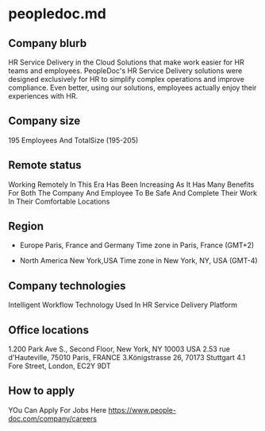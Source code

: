 # peopledoc.md


## Company blurb

HR Service Delivery in the Cloud
Solutions that make work easier for HR teams and employees.
PeopleDoc's HR Service Delivery solutions were designed exclusively for HR to simplify complex operations and improve compliance. Even better, using our solutions, employees actually enjoy their experiences with HR.
## Company size

195 Employees And TotalSize (195-205)

## Remote status
Working Remotely In This Era Has Been Increasing As It Has Many Benefits For Both The Company And 
Employee To Be Safe And Complete Their Work In Their Comfortable Locations

## Region
* Europe
Paris, France and Germany
Time zone in Paris, France (GMT+2)

* North America
New York,USA
Time zone in New York, NY, USA (GMT-4)


## Company technologies

Intelligent Workflow Technology Used In HR Service Delivery Platform


## Office locations

1.200 Park Ave S., Second Floor, New York, NY 10003 USA
2.53 rue d'Hauteville, 75010 Paris, FRANCE
3.Königstrasse 26, 70173 Stuttgart
4.1 Fore Street, London, EC2Y 9DT

## How to apply
YOu Can Apply For Jobs Here
https://www.people-doc.com/company/careers

